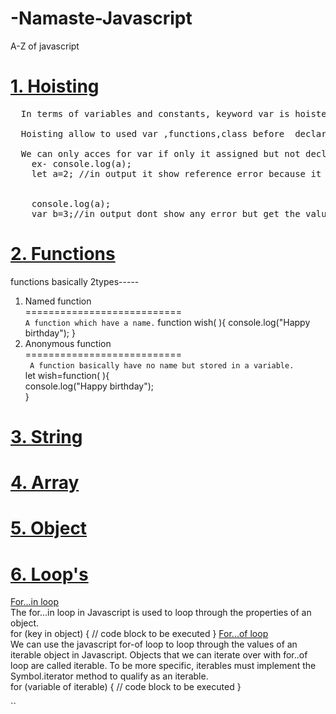 # -Namaste-Javascript

A-Z of javascript

# <a href="Hoisting.js">1. Hoisting</a>

<pre>
  In terms of variables and constants, keyword var is hoisted and let and const does not allow hoisting.<br>
  Hoisting allow to used var ,functions,class before  declarations`<br>
  We can only acces for var if only it assigned but not declaired
    ex- console.log(a);
    let a=2; //in output it show reference error because it dont support hoisting in same use case for Const
     <br>
    console.log(a);
    var b=3;//in output dont show any error but get the value is undefined
</pre>

# <a href="functions.js">2. Functions</a>
 functions basically 2types-----
 1. Named function<br>
 ===========================<br>
 `A function which have a name.`
 function wish( ){
  console.log("Happy birthday");
 }
 2. Anonymous function <br>
 ===========================<br>
` A function basically have no name but stored in a variable.`
 <br>let wish=function( ){<br>
  console.log("Happy birthday");<br>
 }
# <a href="String.js">3. String </a>
# <a href="Array.js">4. Array</a>
# <a href="Object.js">5. Object</a>
# <a href="functions.js">6. Loop's</a>
<u>For...in loop</u><br>
The for...in loop in Javascript is used to loop through the properties of an object. <br>
for (key in object) {
  // code block to be executed
}
<u>For...of loop</u><br>
We can use the javascript for-of loop to loop through the values of an iterable object in Javascript. Objects that we can iterate over with for..of loop are called iterable. To be more specific, iterables must implement the Symbol.iterator method to qualify as an iterable.<br>
for (variable of iterable) {
  // code block to be executed
}

``
